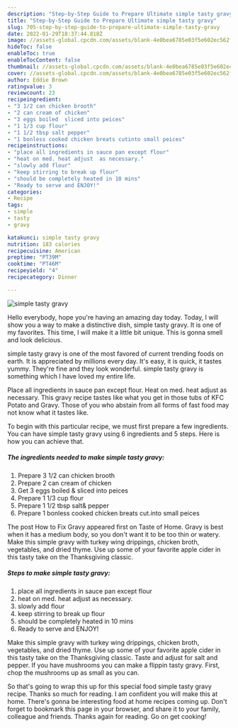 ```yaml
---
description: "Step-by-Step Guide to Prepare Ultimate simple tasty gravy"
title: "Step-by-Step Guide to Prepare Ultimate simple tasty gravy"
slug: 705-step-by-step-guide-to-prepare-ultimate-simple-tasty-gravy
date: 2022-01-29T18:37:44.818Z
image: //assets-global.cpcdn.com/assets/blank-4e0bea6785e03f5e602ec562f230caae08da540cada707380b4fe1bbebba43da.png
hideToc: false
enableToc: true
enableTocContent: false
thumbnail: //assets-global.cpcdn.com/assets/blank-4e0bea6785e03f5e602ec562f230caae08da540cada707380b4fe1bbebba43da.png
cover: //assets-global.cpcdn.com/assets/blank-4e0bea6785e03f5e602ec562f230caae08da540cada707380b4fe1bbebba43da.png
author: Eddie Brown
ratingvalue: 3
reviewcount: 23
recipeingredient:
- "3 1/2 can chicken brooth"
- "2 can cream of chicken"
- "3 eggs boiled  sliced into peices"
- "1 1/3 cup flour"
- "1 1/2 tbsp salt pepper"
- "1 bonless cooked chicken breats cutinto small peices"
recipeinstructions:
- "place all ingredients in sauce pan except flour"
- "heat on med. heat adjust  as necessary."
- "slowly add flour"
- "keep stirring to break up flour"
- "should be completely heated in 10 mins"
- "Ready to serve and ENJOY!"
categories:
- Recipe
tags:
- simple
- tasty
- gravy

katakunci: simple tasty gravy 
nutrition: 183 calories
recipecuisine: American
preptime: "PT39M"
cooktime: "PT46M"
recipeyield: "4"
recipecategory: Dinner

---
```



![simple tasty gravy](//assets-global.cpcdn.com/assets/blank-4e0bea6785e03f5e602ec562f230caae08da540cada707380b4fe1bbebba43da.png)

Hello everybody, hope you're having an amazing day today. Today, I will show you a way to make a distinctive dish, simple tasty gravy. It is one of my favorites. This time, I will make it a little bit unique. This is gonna smell and look delicious.

simple tasty gravy is one of the most favored of current trending foods on earth. It is appreciated by millions every day. It's easy, it is quick, it tastes yummy. They're fine and they look wonderful. simple tasty gravy is something which I have loved my entire life.

Place all ingredients in sauce pan except flour. Heat on med. heat adjust as necessary. This gravy recipe tastes like what you get in those tubs of KFC Potato and Gravy. Those of you who abstain from all forms of fast food may not know what it tastes like.


To begin with this particular recipe, we must first prepare a few ingredients. You can have simple tasty gravy using 6 ingredients and 5 steps. Here is how you can achieve that.

<!--inarticleads1-->

##### The ingredients needed to make simple tasty gravy:

1. Prepare 3 1/2 can chicken brooth
1. Prepare 2 can cream of chicken
1. Get 3 eggs boiled & sliced into peices
1. Prepare 1 1/3 cup flour
1. Prepare 1 1/2 tbsp salt& pepper
1. Prepare 1 bonless cooked chicken breats cut.into small peices


The post How to Fix Gravy appeared first on Taste of Home. Gravy is best when it has a medium body, so you don&#39;t want it to be too thin or watery. Make this simple gravy with turkey wing drippings, chicken broth, vegetables, and dried thyme. Use up some of your favorite apple cider in this tasty take on the Thanksgiving classic. 

<!--inarticleads2-->

##### Steps to make simple tasty gravy:

1. place all ingredients in sauce pan except flour
1. heat on med. heat adjust  as necessary.
1. slowly add flour
1. keep stirring to break up flour
1. should be completely heated in 10 mins
1. Ready to serve and ENJOY!

Make this simple gravy with turkey wing drippings, chicken broth, vegetables, and dried thyme. Use up some of your favorite apple cider in this tasty take on the Thanksgiving classic. Taste and adjust for salt and pepper. If you have mushrooms you can make a flippin tasty gravy. First, chop the mushrooms up as small as you can. 

So that's going to wrap this up for this special food simple tasty gravy recipe. Thanks so much for reading. I am confident you will make this at home. There's gonna be interesting food at home recipes coming up. Don't forget to bookmark this page in your browser, and share it to your family, colleague and friends. Thanks again for reading. Go on get cooking!
